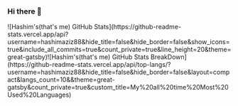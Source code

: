 ### Hi there 👋

<!--
**hashimaziz88/hashimaziz88** is a ✨ _special_ ✨ repository because its `README.md` (this file) appears on your GitHub profile.
--!>
![Hashim's(that's me) GitHub Stats](https://github-readme-stats.vercel.app/api?username=hashimaziz88&hide_title=false&hide_border=false&show_icons=true&include_all_commits=true&count_private=true&line_height=20&theme=great-gatsby)![Hashim's(that's me) GitHub Stats BreakDown](https://github-readme-stats.vercel.app/api/top-langs/?username=hashimaziz88&hide_title=false&hide_border=false&layout=compact&langs_count=10&&theme=great-gatsby&count_private=true&custom_title=My%20all%20time%20Most%20Used%20Languages)

